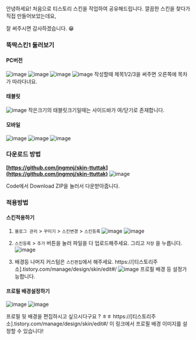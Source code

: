 안녕하세요! 
처음으로 티스토리 스킨을 작업하여 공유해드립니다. 
깔끔한 스킨을 찾다가 직접 만들어보았는데요, 

잘 써주시면 감사하겠습니다. 😁
### **뚝딱스킨1 둘러보기**
#### **PC버전**
![image](https://github.com/user-attachments/assets/991ec1d8-b283-49be-976c-1c11f989a7fb)
![image](https://github.com/user-attachments/assets/d0cded09-3055-4285-980b-7b9ee0a05a4f)
![image](https://github.com/user-attachments/assets/548a5618-6922-45d3-abc1-c64efe229d45)
![image](https://github.com/user-attachments/assets/2ef1b1c1-41ed-40c8-b8f5-ef720ff84db1)
작성할때 제목1/2/3을 써주면 오른쪽에 목차가 따라다녀요.

#### **태블릿**
![image](https://github.com/user-attachments/assets/0d90c4d0-4492-43bd-ac02-76a8ba958138)
작은크기의 태블릿크기일때는 사이드바가 여/닫기로 존재합니다.

#### **모바일**
![image](https://github.com/user-attachments/assets/472d576e-5860-495a-b123-de7b6b213876)
![image](https://github.com/user-attachments/assets/935a1613-c0b3-46f0-a133-d96ac43f0139)
![image](https://github.com/user-attachments/assets/b6d65b90-0299-4875-be30-f31de1a46b3d)

### **다운로드 방법**
**[https://github.com/jngmnj/skin-ttuttak](https://github.com/jngmnj/skin-ttuttak)**
![image](https://github.com/user-attachments/assets/f755e54c-09c1-4bfa-8ff6-9978a8bc71e6)

Code에서 Download ZIP을 눌러서 다운받아줍니다.

### **적용방법**
#### **스킨적용하기**
1. `블로그 관리` > `꾸미기` > `스킨변경` > `스킨등록`
![image](https://github.com/user-attachments/assets/c80b6c5d-f58e-4837-ae0e-bddd6d5476ea)
![image](https://github.com/user-attachments/assets/2d76ba95-d4df-4be9-ad2d-16c348ca9b64)

2. `스킨등록` > `추가` 버튼을 눌러 파일을 다 업로드해주세요. 
그리고 `저장` 을 누릅니다.
![image](https://github.com/user-attachments/assets/130c0f33-49c4-45de-a62a-8e8d1b4be631)

3. 배경등 나머지 커스텀은 `스킨편집`에서 해주세요. 
https://[티스토리주소].tistory.com/manage/design/skin/edit#/
![image](https://github.com/user-attachments/assets/f02a5aea-6131-4f84-9343-7dff89e53868)
프로필 배경 등 설정가능합니다. 
#### **프로필 배경설정하기**
![image](https://github.com/user-attachments/assets/1778e16e-3b07-46b6-a16c-51a66978ddb1)
![image](https://github.com/user-attachments/assets/4a6107c8-c4ce-4aa2-9d0d-7e2d2b63e3b0)

프로필 뒷 배경을 편집하시고 싶으시다구요 ? ㅎㅎ
https://\[티스토리주소\].tistory.com/manage/design/skin/edit#/
이 링크에서 프로필 배경 이미지를 설정할 수 있습니다!
